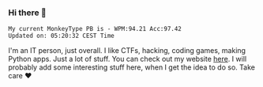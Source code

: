 ### Hi there 👋
<!-- PB START -->
```
My current MonkeyType PB is - WPM:94.21 Acc:97.42
Updated on: 05:20:32 CEST Time
```
<!-- PB END -->
I'm an IT person, just overall. I like CTFs, hacking, coding games, making Python apps. Just a lot of stuff.
You can check out my website [here](https://skill3472.github.io/).
I will probably add some interesting stuff here, when I get the idea to do so. Take care ❤️

